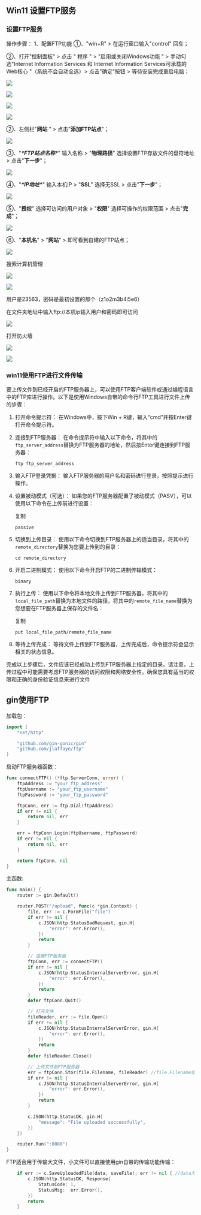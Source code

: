 ## Win11 设置FTP服务

###  设置FTP服务

操作步骤：
        1、配置FTP功能
               ①、"win+R" > 在运行窗口输入"control" 回车；

  ②、打开"控制面板" > 点击 " 程序 " > "启用或关闭Windows功能 " > 手动勾选"Internet Information Services 和 Internet Information Services可承载的Web核心 "（系统不会自动全选）> 点击"确定"按钮 > 等待安装完成重启电脑；


![](img/fdcf43de1ef44643833bd688e8f84234.png)

![](img/d1a2be7fe15e4cb7a7c322d88fb160a3.png)

![](img/253c347d9ca346698526399ec644df6c.png)

![](img/cd82d1db8cf5489bb25abdded8fe223b.png)

 ②、左侧栏"**网站** " > 点击"**添加FTP站点**"；

![](img/image-20230822103609288.png)

 ③、"***\*FTP站点名称\****" 输入名称  > "**物理路径**" 选择设置FTP存放文件的盘符地址 > 点击"**下一步**"；

![](img/e42dab9adf5848a8a316b244260c9439.png)

④、"***\*IP地址\****" 输入本机IP  > "**SSL**" 选择无SSL > 点击"**下一步**"；

![](img/d1133a3fb2324d7784ec491972cc5382.png)

 ⑤、"**授权**" 选择可访问的用户对象  > "**权限**" 选择可操作的权限范围 > 点击"**完成**"；

![](img/f6ccccc6931e47f99ed5d6561fd5ac48.png)

  ⑥、"**本机名**"  > "**网站**" > 即可看到自建的FTP站点；

![](img/1ad092183ad547179b0d5b1ad0811fac.png)

搜索计算机管理

![](img/image-20230822104830714.png)

![](img/image-20230822104914484.png)

用户是23563，密码是最初设置的那个（z1o2m3b4i5e6）

在文件夹地址中输入ftp://本机ip输入用户和密码即可访问

![](img/image-20230822105042622.png)

打开防火墙

![](img/image-20230822105157155.png)

![](img/image-20230822105230693.png)

### win11使用FTP进行文件传输

要上传文件到已经开启的FTP服务器上，可以使用FTP客户端软件或通过编程语言中的FTP库进行操作。以下是使用Windows自带的命令行FTP工具进行文件上传的步骤：

1. 打开命令提示符： 在Windows中，按下Win + R键，输入“cmd”并按Enter键打开命令提示符。

2. 连接到FTP服务器： 在命令提示符中输入以下命令，将其中的`ftp_server_address`替换为FTP服务器的地址，然后按Enter键连接到FTP服务器：

   ```
   ftp ftp_server_address
   ```

3. 输入FTP登录凭据： 输入FTP服务器的用户名和密码进行登录，按照提示进行操作。

4. 设置被动模式（可选）： 如果您的FTP服务器配置了被动模式（PASV），可以使用以下命令在上传前进行设置：

   复制

   ```
   passive
   ```

5. 切换到上传目录： 使用以下命令切换到FTP服务器上的适当目录，将其中的`remote_directory`替换为您要上传到的目录：

   ```
   cd remote_directory
   ```

6. 开启二进制模式： 使用以下命令开启FTP的二进制传输模式：

   ```
   binary
   ```

7. 执行上传： 使用以下命令将本地文件上传到FTP服务器，将其中的`local_file_path`替换为本地文件的路径，将其中的`remote_file_name`替换为您想要在FTP服务器上保存的文件名：

   复制

   ```
   put local_file_path/remote_file_name
   ```

8. 等待上传完成： 等待文件上传到FTP服务器，上传完成后，命令提示符会显示相关的状态信息。

完成以上步骤后，文件应该已经成功上传到FTP服务器上指定的目录。请注意，上传过程中可能需要考虑FTP服务器的访问权限和网络安全性。确保您具有适当的权限和正确的身份验证信息来进行文件



## gin使用FTP

加载包：

```go
import (
	"net/http"

	"github.com/gin-gonic/gin"
	"github.com/jlaffaye/ftp"
)
```

启动FTP服务器函数：

```go
func connectFTP() (*ftp.ServerConn, error) {
    ftpAddress := "your_ftp_address"
    ftpUsername := "your_ftp_username"
    ftpPassword := "your_ftp_password"

    ftpConn, err := ftp.Dial(ftpAddress)
    if err != nil {
        return nil, err
    }

    err = ftpConn.Login(ftpUsername, ftpPassword)
    if err != nil {
        return nil, err
    }

    return ftpConn, nil
}
```

主函数:

```go
func main() {
    router := gin.Default()

    router.POST("/upload", func(c *gin.Context) {
        file, err := c.FormFile("file")
        if err != nil {
            c.JSON(http.StatusBadRequest, gin.H{
                "error": err.Error(),
            })
            return
        }

        // 连接FTP服务器
        ftpConn, err := connectFTP()
        if err != nil {
            c.JSON(http.StatusInternalServerError, gin.H{
                "error": err.Error(),
            })
            return
        }
        defer ftpConn.Quit()

        // 打开文件
        fileReader, err := file.Open()
        if err != nil {
            c.JSON(http.StatusInternalServerError, gin.H{
                "error": err.Error(),
            })
            return
        }
        defer fileReader.Close()

        // 上传文件到FTP服务器
        err = ftpConn.Stor(file.Filename, fileReader) //file.Filename位置填的是文件的保存位置，fileReader 是文件的读取器（Reader），用于读取文件内容
        if err != nil {
            c.JSON(http.StatusInternalServerError, gin.H{
                "error": err.Error(),
            })
            return
        }

        c.JSON(http.StatusOK, gin.H{
            "message": "File uploaded successfully",
        })
    })

    router.Run(":8080")
}
```

FTP适合用于传输大文件，小文件可以直接使用gin自带的传输功能传输：

```go
	if err := c.SaveUploadedFile(data, saveFile); err != nil { //data为上下文传递的文件，saveFile是文件保存地址 
		c.JSON(http.StatusOK, Response{
			StatusCode: 1,
			StatusMsg:  err.Error(),
		})
		return
	}
```

